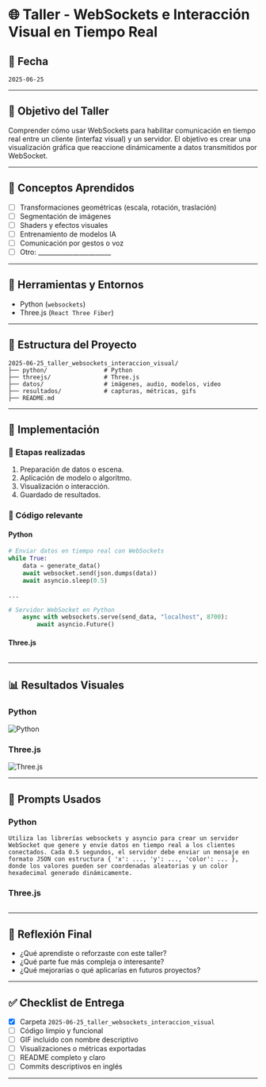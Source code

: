 # 🌐 Taller - WebSockets e Interacción Visual en Tiempo Real

## 📅 Fecha
`2025-06-25`

---

## 🎯 Objetivo del Taller

Comprender cómo usar WebSockets para habilitar comunicación en tiempo real entre un cliente (interfaz visual) y un servidor. El objetivo es crear una visualización gráfica que reaccione dinámicamente a datos transmitidos por WebSocket.

---

## 🧠 Conceptos Aprendidos

- [ ] Transformaciones geométricas (escala, rotación, traslación)
- [ ] Segmentación de imágenes
- [ ] Shaders y efectos visuales
- [ ] Entrenamiento de modelos IA
- [ ] Comunicación por gestos o voz
- [ ] Otro: _______________________

---

## 🔧 Herramientas y Entornos


- Python (`websockets`)
- Three.js (`React Three Fiber`)

---

## 📁 Estructura del Proyecto

```
2025-06-25_taller_websockets_interaccion_visual/
├── python/                # Python
├── threejs/               # Three.js
├── datos/                 # imágenes, audio, modelos, video
├── resultados/            # capturas, métricas, gifs
├── README.md
```

---

## 🧪 Implementación


### 🔹 Etapas realizadas
1. Preparación de datos o escena.
2. Aplicación de modelo o algoritmo.
3. Visualización o interacción.
4. Guardado de resultados.


### 🔹 Código relevante


#### Python

```python
# Enviar datos en tiempo real con WebSockets
while True:
    data = generate_data()
    await websocket.send(json.dumps(data))
    await asyncio.sleep(0.5)
    
...

# Servidor WebSocket en Python
    async with websockets.serve(send_data, "localhost", 8700):
        await asyncio.Future()
```

#### Three.js

```javascript
```



---
## 📊 Resultados Visuales


### Python
![Python](resultados/Python.gif)

### Three.js
![Three.js](resultados/Threejs.gif)

---

## 🧩 Prompts Usados



### Python
```text
Utiliza las librerías websockets y asyncio para crear un servidor WebSocket que genere y envíe datos en tiempo real a los clientes conectados. Cada 0.5 segundos, el servidor debe enviar un mensaje en formato JSON con estructura { 'x': ..., 'y': ..., 'color': ... }, donde los valores pueden ser coordenadas aleatorias y un color hexadecimal generado dinámicamente.
```

### Three.js
```text

```


---

## 💬 Reflexión Final

- ¿Qué aprendiste o reforzaste con este taller?
- ¿Qué parte fue más compleja o interesante?
- ¿Qué mejorarías o qué aplicarías en futuros proyectos?

---


## ✅ Checklist de Entrega

- [x] Carpeta `2025-06-25_taller_websockets_interaccion_visual`
- [ ] Código limpio y funcional
- [ ] GIF incluido con nombre descriptivo
- [ ] Visualizaciones o métricas exportadas
- [ ] README completo y claro
- [ ] Commits descriptivos en inglés

---